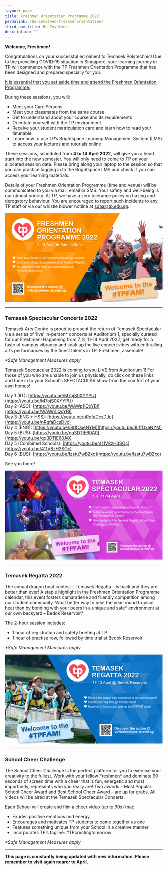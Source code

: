 ```yaml
---
layout: page
title: Freshmen Orientation Programme 2022
permalink: /be-involved/freshmenorientation/
third_nav_title: Be Involved
description: ""
---
```

**Welcome, Freshmen!**

Congratulations on your successful enrolment to Temasek Polytechnic! 
Due to the prevailing COVID-19 situation in Singapore, your learning journey in TP will commence with the TP Freshmen Orientation Programme that has been designed and prepared specially for you. 

<ins>It is essential that you set aside time and attend the Freshmen Orientation Programme.</ins>

During these sessions, you will:
* Meet your Care Persons
* Meet your classmates from the same course   
* Get to understand about your course and its requirements  
* Orientate yourself with the TP environment
* Receive your student matriculation card and learn how to read your timetable 
* Learn how to use TP’s Brightspace Learning Management System (LMS) to access your lectures and tutorials online

These sessions, scheduled from **4 to 14 April 2022**, will give you a head start into the new semester. You will only need to come to TP on your allocated session date. Please bring along your laptop to the session so that you can practice logging in to the Brightspace LMS and check if you can access your learning materials.

Details of your Freshmen Orientation Programme (time and venue) will be communicated to you via mail, email or SMS. Your safety and well-being is our utmost priority. At TP, we have a zero tolerance policy on hazing and derogatory behaviour. You are encouraged to report such incidents to any TP staff or via our whistle blower hotline at [sdaa@tp.edu.sg](mailto:sdaa@tp.edu.sg).

![FOP 2022](/images/FOP%20EDM_2625px%20by%201479px.jpg)

---
### <a id="spectacular"></a>Temasek Spectacular Concerts 2022

Temasek Arts Centre is proud to present the return of Temasek Spectacular via a series of ‘live’ in-person* concerts at Auditorium 1, specially curated for our Freshmen! Happening from 7, 8, 11-14 April 2022, get ready for a taste of campus vibrancy and soak up the live concert vibes with enthralling arts performances by the finest talents in TP. Freshmen, assemble! 

_*Safe Management Measures apply_  

Temasek Spectacular 2022 is coming to you LIVE from Auditorium 1! For those of you who are unable to join us physically, do click on these links and tune in to your School's SPECTACULAR show from the comfort of your own homes!

Day 1 (IIT): [https://youtu.be/M7ojS0XYYPU](https://youtu.be/M7ojS0XYYPU)  
Day 2 (ASC): [https://youtu.be/WAWp1lQoYBI](https://youtu.be/WAWp1lQoYBI)  
Day 3 (ENG + HSS): [https://youtu.be/nRqfaDcsDJc](https://youtu.be/nRqfaDcsDJc)  
Day 4 (ENG): [https://youtu.be/l8i1fOxeNYM](https://youtu.be/l8i1fOxeNYM)  
Day 5 (BUS): [https://youtu.be/qq3DTiE60A0](https://youtu.be/qq3DTiE60A0)  
Day 5 (Combined Schools): [https://youtu.be/411V8zH3SOc](https://youtu.be/411V8zH3SOc)  
Day 6 (BUS): [https://youtu.be/Izstu7wBZxo](https://youtu.be/Izstu7wBZxo)  

See you there!

![Temasek Spectacular](/images/Temasek%20Spectacular%20(3)_2625px%20by%201479px.jpg)

---
### <a id="regatta"></a>Temasek Regatta 2022

The annual dragon boat contest – Temasek Regatta – is back and they are better than ever! A staple highlight in the Freshmen Orientation Programme calendar, this event fosters camaraderie and friendly competition among our student community. What better way to beat the year-round tropical heat than by bonding with your peers in a unique and safe* environment at our own backyard – Bedok Reservoir?

The 2-hour session includes:
* 1 hour of registration and safety briefing at TP
* 1 hour of practise row, followed by time trial at Bedok Reservoir 

_*Safe Management Measures apply_  

![Temasek Regatta](/images/Temasek%20Regatta%20EDM_2625px%20by%201479px.jpg)

---
### School Cheer Challenge

The School Cheer Challenge is the perfect platform for you to exercise your creativity to the fullest. Work with your fellow Freshmen* and dominate 90 seconds of screen time with a cheer that is fun, energetic and most importantly, represents who you really are! Two awards – Most Popular School Cheer Award and Best School Cheer Award – are up for grabs. All videos will be aired at the Temasek Spectacular Concerts. 

Each School will create and film a cheer video (up to 90s) that:
* Exudes positive emotions and energy 
* Encourages and motivates TP students to come together as one
* Features something unique from your School in a creative manner 
* Incorporates TP’s tagline: #TPcreatingtomorrow

_*Safe Management Measures apply_  

---
**This page is constantly being updated with new information. Please remember to visit again nearer to April.**